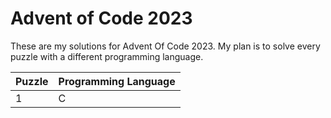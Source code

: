 # Advent of Code 2023

These are my solutions for Advent Of Code 2023. My plan is to solve every puzzle with a different programming language.


| Puzzle | Programming Language |
| -------| ---------------------|
| 1 | C |

